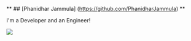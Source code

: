 ** ## [Phanidhar Jammula] (https://github.com/PhanidharJammula) **

I'm a Developer and an Engineer!


![](https://komarev.com/ghpvc/?username=PhanidharJammula&style=flat-square)
